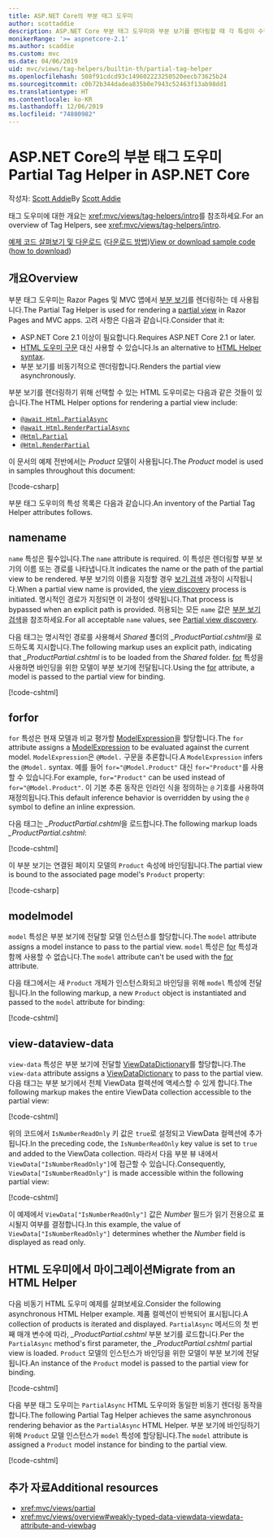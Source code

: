 ```yaml
---
title: ASP.NET Core의 부분 태그 도우미
author: scottaddie
description: ASP.NET Core 부분 태그 도우미와 부분 보기를 렌더링할 때 각 특성이 수행하는 역할을 알아봅니다.
monikerRange: '>= aspnetcore-2.1'
ms.author: scaddie
ms.custom: mvc
ms.date: 04/06/2019
uid: mvc/views/tag-helpers/builtin-th/partial-tag-helper
ms.openlocfilehash: 508f91cdcd93c149602223250520eecb73625b24
ms.sourcegitcommit: c0b72b344dadea835b0e7943c52463f13ab98dd1
ms.translationtype: HT
ms.contentlocale: ko-KR
ms.lasthandoff: 12/06/2019
ms.locfileid: "74880982"
---
```

# <a name="partial-tag-helper-in-aspnet-core"></a><span data-ttu-id="e5683-103">ASP.NET Core의 부분 태그 도우미</span><span class="sxs-lookup"><span data-stu-id="e5683-103">Partial Tag Helper in ASP.NET Core</span></span>

<span data-ttu-id="e5683-104">작성자: [Scott Addie](https://github.com/scottaddie)</span><span class="sxs-lookup"><span data-stu-id="e5683-104">By [Scott Addie](https://github.com/scottaddie)</span></span>

<span data-ttu-id="e5683-105">태그 도우미에 대한 개요는 <xref:mvc/views/tag-helpers/intro>를 참조하세요.</span><span class="sxs-lookup"><span data-stu-id="e5683-105">For an overview of Tag Helpers, see <xref:mvc/views/tag-helpers/intro>.</span></span>

<span data-ttu-id="e5683-106">[예제 코드 살펴보기 및 다운로드](https://github.com/aspnet/AspNetCore.Docs/tree/master/aspnetcore/mvc/views/tag-helpers/built-in/samples) ([다운로드 방법](xref:index#how-to-download-a-sample))</span><span class="sxs-lookup"><span data-stu-id="e5683-106">[View or download sample code](https://github.com/aspnet/AspNetCore.Docs/tree/master/aspnetcore/mvc/views/tag-helpers/built-in/samples) ([how to download](xref:index#how-to-download-a-sample))</span></span>

## <a name="overview"></a><span data-ttu-id="e5683-107">개요</span><span class="sxs-lookup"><span data-stu-id="e5683-107">Overview</span></span>

<span data-ttu-id="e5683-108">부분 태그 도우미는 Razor Pages 및 MVC 앱에서 [부분 보기](xref:mvc/views/partial)를 렌더링하는 데 사용됩니다.</span><span class="sxs-lookup"><span data-stu-id="e5683-108">The Partial Tag Helper is used for rendering a [partial view](xref:mvc/views/partial) in Razor Pages and MVC apps.</span></span> <span data-ttu-id="e5683-109">고려 사항은 다음과 같습니다.</span><span class="sxs-lookup"><span data-stu-id="e5683-109">Consider that it:</span></span>

* <span data-ttu-id="e5683-110">ASP.NET Core 2.1 이상이 필요합니다.</span><span class="sxs-lookup"><span data-stu-id="e5683-110">Requires ASP.NET Core 2.1 or later.</span></span>
* <span data-ttu-id="e5683-111">[HTML 도우미 구문](xref:mvc/views/partial#reference-a-partial-view) 대신 사용할 수 있습니다.</span><span class="sxs-lookup"><span data-stu-id="e5683-111">Is an alternative to [HTML Helper syntax](xref:mvc/views/partial#reference-a-partial-view).</span></span>
* <span data-ttu-id="e5683-112">부분 보기를 비동기적으로 렌더링합니다.</span><span class="sxs-lookup"><span data-stu-id="e5683-112">Renders the partial view asynchronously.</span></span>

<span data-ttu-id="e5683-113">부분 보기를 렌더링하기 위해 선택할 수 있는 HTML 도우미로는 다음과 같은 것들이 있습니다.</span><span class="sxs-lookup"><span data-stu-id="e5683-113">The HTML Helper options for rendering a partial view include:</span></span>

* [`@await Html.PartialAsync`](/dotnet/api/microsoft.aspnetcore.mvc.rendering.htmlhelperpartialextensions.partialasync)
* [`@await Html.RenderPartialAsync`](/dotnet/api/microsoft.aspnetcore.mvc.rendering.htmlhelperpartialextensions.renderpartialasync)
* [`@Html.Partial`](/dotnet/api/microsoft.aspnetcore.mvc.rendering.htmlhelperpartialextensions.partial)
* [`@Html.RenderPartial`](/dotnet/api/microsoft.aspnetcore.mvc.rendering.htmlhelperpartialextensions.renderpartial)

<span data-ttu-id="e5683-114">이 문서의 예제 전반에서는 *Product* 모델이 사용됩니다.</span><span class="sxs-lookup"><span data-stu-id="e5683-114">The *Product* model is used in samples throughout this document:</span></span>

[!code-csharp[](samples/TagHelpersBuiltIn/Models/Product.cs)]

<span data-ttu-id="e5683-115">부분 태그 도우미의 특성 목록은 다음과 같습니다.</span><span class="sxs-lookup"><span data-stu-id="e5683-115">An inventory of the Partial Tag Helper attributes follows.</span></span>

## <a name="name"></a><span data-ttu-id="e5683-116">name</span><span class="sxs-lookup"><span data-stu-id="e5683-116">name</span></span>

<span data-ttu-id="e5683-117">`name` 특성은 필수입니다.</span><span class="sxs-lookup"><span data-stu-id="e5683-117">The `name` attribute is required.</span></span> <span data-ttu-id="e5683-118">이 특성은 렌더링할 부분 보기의 이름 또는 경로를 나타냅니다.</span><span class="sxs-lookup"><span data-stu-id="e5683-118">It indicates the name or the path of the partial view to be rendered.</span></span> <span data-ttu-id="e5683-119">부분 보기의 이름을 지정할 경우 [보기 검색](xref:mvc/views/overview#view-discovery) 과정이 시작됩니다.</span><span class="sxs-lookup"><span data-stu-id="e5683-119">When a partial view name is provided, the [view discovery](xref:mvc/views/overview#view-discovery) process is initiated.</span></span> <span data-ttu-id="e5683-120">명시적인 경로가 지정되면 이 과정이 생략됩니다.</span><span class="sxs-lookup"><span data-stu-id="e5683-120">That process is bypassed when an explicit path is provided.</span></span> <span data-ttu-id="e5683-121">허용되는 모든 `name` 값은 [부분 보기 검색](xref:mvc/views/partial#partial-view-discovery)을 참조하세요.</span><span class="sxs-lookup"><span data-stu-id="e5683-121">For all acceptable `name` values, see [Partial view discovery](xref:mvc/views/partial#partial-view-discovery).</span></span>

<span data-ttu-id="e5683-122">다음 태그는 명시적인 경로를 사용해서 *Shared* 폴더의 *_ProductPartial.cshtml*을 로드하도록 지시합니다.</span><span class="sxs-lookup"><span data-stu-id="e5683-122">The following markup uses an explicit path, indicating that *_ProductPartial.cshtml* is to be loaded from the *Shared* folder.</span></span> <span data-ttu-id="e5683-123">[for](#for) 특성을 사용하면 바인딩을 위한 모델이 부분 보기에 전달됩니다.</span><span class="sxs-lookup"><span data-stu-id="e5683-123">Using the [for](#for) attribute, a model is passed to the partial view for binding.</span></span>

[!code-cshtml[](samples/TagHelpersBuiltIn/Pages/Product.cshtml?name=snippet_Name)]

## <a name="for"></a><span data-ttu-id="e5683-124">for</span><span class="sxs-lookup"><span data-stu-id="e5683-124">for</span></span>

<span data-ttu-id="e5683-125">`for` 특성은 현재 모델과 비교 평가할 [ModelExpression](/dotnet/api/microsoft.aspnetcore.mvc.viewfeatures.modelexpression)을 할당합니다.</span><span class="sxs-lookup"><span data-stu-id="e5683-125">The `for` attribute assigns a [ModelExpression](/dotnet/api/microsoft.aspnetcore.mvc.viewfeatures.modelexpression) to be evaluated against the current model.</span></span> <span data-ttu-id="e5683-126">`ModelExpression`은 `@Model.` 구문을 추론합니다.</span><span class="sxs-lookup"><span data-stu-id="e5683-126">A `ModelExpression` infers the `@Model.` syntax.</span></span> <span data-ttu-id="e5683-127">예를 들어 `for="@Model.Product"` 대신 `for="Product"`를 사용할 수 있습니다.</span><span class="sxs-lookup"><span data-stu-id="e5683-127">For example, `for="Product"` can be used instead of `for="@Model.Product"`.</span></span> <span data-ttu-id="e5683-128">이 기본 추론 동작은 인라인 식을 정의하는 `@` 기호를 사용하여 재정의됩니다.</span><span class="sxs-lookup"><span data-stu-id="e5683-128">This default inference behavior is overridden by using the `@` symbol to define an inline expression.</span></span>

<span data-ttu-id="e5683-129">다음 태그는 *_ProductPartial.cshtml*을 로드합니다.</span><span class="sxs-lookup"><span data-stu-id="e5683-129">The following markup loads *_ProductPartial.cshtml*:</span></span>

[!code-cshtml[](samples/TagHelpersBuiltIn/Pages/Product.cshtml?name=snippet_For)]

<span data-ttu-id="e5683-130">이 부분 보기는 연결된 페이지 모델의 `Product` 속성에 바인딩됩니다.</span><span class="sxs-lookup"><span data-stu-id="e5683-130">The partial view is bound to the associated page model's `Product` property:</span></span>

[!code-csharp[](samples/TagHelpersBuiltIn/Pages/Product.cshtml.cs?highlight=8)]

## <a name="model"></a><span data-ttu-id="e5683-131">model</span><span class="sxs-lookup"><span data-stu-id="e5683-131">model</span></span>

<span data-ttu-id="e5683-132">`model` 특성은 부분 보기에 전달할 모델 인스턴스를 할당합니다.</span><span class="sxs-lookup"><span data-stu-id="e5683-132">The `model` attribute assigns a model instance to pass to the partial view.</span></span> <span data-ttu-id="e5683-133">`model` 특성은 [for](#for) 특성과 함께 사용할 수 없습니다.</span><span class="sxs-lookup"><span data-stu-id="e5683-133">The `model` attribute can't be used with the [for](#for) attribute.</span></span>

<span data-ttu-id="e5683-134">다음 태그에서는 새 `Product` 개체가 인스턴스화되고 바인딩을 위해 `model` 특성에 전달됩니다.</span><span class="sxs-lookup"><span data-stu-id="e5683-134">In the following markup, a new `Product` object is instantiated and passed to the `model` attribute for binding:</span></span>

[!code-cshtml[](samples/TagHelpersBuiltIn/Pages/Product.cshtml?name=snippet_Model)]

## <a name="view-data"></a><span data-ttu-id="e5683-135">view-data</span><span class="sxs-lookup"><span data-stu-id="e5683-135">view-data</span></span>

<span data-ttu-id="e5683-136">`view-data` 특성은 부분 보기에 전달할 [ViewDataDictionary](/dotnet/api/microsoft.aspnetcore.mvc.viewfeatures.viewdatadictionary)를 할당합니다.</span><span class="sxs-lookup"><span data-stu-id="e5683-136">The `view-data` attribute assigns a [ViewDataDictionary](/dotnet/api/microsoft.aspnetcore.mvc.viewfeatures.viewdatadictionary) to pass to the partial view.</span></span> <span data-ttu-id="e5683-137">다음 태그는 부분 보기에서 전체 ViewData 컬렉션에 액세스할 수 있게 합니다.</span><span class="sxs-lookup"><span data-stu-id="e5683-137">The following markup makes the entire ViewData collection accessible to the partial view:</span></span>

[!code-cshtml[](samples/TagHelpersBuiltIn/Pages/Product.cshtml?name=snippet_ViewData&highlight=5-)]

<span data-ttu-id="e5683-138">위의 코드에서 `IsNumberReadOnly` 키 값은 `true`로 설정되고 ViewData 컬렉션에 추가됩니다.</span><span class="sxs-lookup"><span data-stu-id="e5683-138">In the preceding code, the `IsNumberReadOnly` key value is set to `true` and added to the ViewData collection.</span></span> <span data-ttu-id="e5683-139">따라서 다음 부분 뷰 내에서 `ViewData["IsNumberReadOnly"]`에 접근할 수 있습니다.</span><span class="sxs-lookup"><span data-stu-id="e5683-139">Consequently, `ViewData["IsNumberReadOnly"]` is made accessible within the following partial view:</span></span>

[!code-cshtml[](samples/TagHelpersBuiltIn/Pages/Shared/_ProductViewDataPartial.cshtml?highlight=5)]

<span data-ttu-id="e5683-140">이 예제에서 `ViewData["IsNumberReadOnly"]` 값은 *Number* 필드가 읽기 전용으로 표시될지 여부를 결정합니다.</span><span class="sxs-lookup"><span data-stu-id="e5683-140">In this example, the value of `ViewData["IsNumberReadOnly"]` determines whether the *Number* field is displayed as read only.</span></span>

## <a name="migrate-from-an-html-helper"></a><span data-ttu-id="e5683-141">HTML 도우미에서 마이그레이션</span><span class="sxs-lookup"><span data-stu-id="e5683-141">Migrate from an HTML Helper</span></span>

<span data-ttu-id="e5683-142">다음 비동기 HTML 도우미 예제를 살펴보세요.</span><span class="sxs-lookup"><span data-stu-id="e5683-142">Consider the following asynchronous HTML Helper example.</span></span> <span data-ttu-id="e5683-143">제품 컬렉션이 반복되어 표시됩니다.</span><span class="sxs-lookup"><span data-stu-id="e5683-143">A collection of products is iterated and displayed.</span></span> <span data-ttu-id="e5683-144">`PartialAsync` 메서드의 첫 번째 매개 변수에 따라, *_ProductPartial.cshtml* 부분 보기를 로드합니다.</span><span class="sxs-lookup"><span data-stu-id="e5683-144">Per the `PartialAsync` method's first parameter, the *_ProductPartial.cshtml* partial view is loaded.</span></span> <span data-ttu-id="e5683-145">`Product` 모델의 인스턴스가 바인딩을 위한 모델이 부분 보기에 전달됩니다.</span><span class="sxs-lookup"><span data-stu-id="e5683-145">An instance of the `Product` model is passed to the partial view for binding.</span></span>

[!code-cshtml[](samples/TagHelpersBuiltIn/Pages/Products.cshtml?name=snippet_HtmlHelper&highlight=3)]

<span data-ttu-id="e5683-146">다음 부분 태그 도우미는 `PartialAsync` HTML 도우미와 동일한 비동기 렌더링 동작을 합니다.</span><span class="sxs-lookup"><span data-stu-id="e5683-146">The following Partial Tag Helper achieves the same asynchronous rendering behavior as the `PartialAsync` HTML Helper.</span></span> <span data-ttu-id="e5683-147">부분 보기에 바인딩하기 위해 `Product` 모델 인스턴스가 `model` 특성에 할당됩니다.</span><span class="sxs-lookup"><span data-stu-id="e5683-147">The `model` attribute is assigned a `Product` model instance for binding to the partial view.</span></span>

[!code-cshtml[](samples/TagHelpersBuiltIn/Pages/Products.cshtml?name=snippet_TagHelper&highlight=3)]

## <a name="additional-resources"></a><span data-ttu-id="e5683-148">추가 자료</span><span class="sxs-lookup"><span data-stu-id="e5683-148">Additional resources</span></span>

* <xref:mvc/views/partial>
* <xref:mvc/views/overview#weakly-typed-data-viewdata-viewdata-attribute-and-viewbag>

